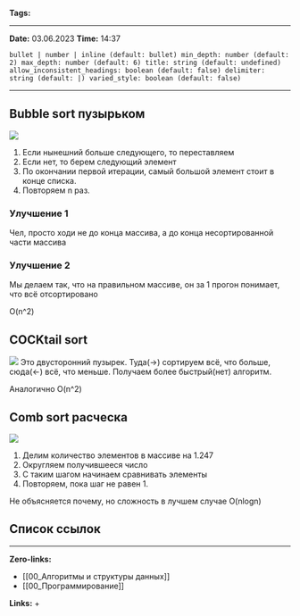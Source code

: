 **Tags:** 
____
**Date:** 03.06.2023
**Time:** 14:37
```toc style:
bullet | number | inline (default: bullet) min_depth: number (default: 2) max_depth: number (default: 6) title: string (default: undefined) allow_inconsistent_headings: boolean (default: false) delimiter: string (default: |) varied_style: boolean (default: false)
```
____
## Bubble sort пузырьком
![](https://www.youtube.com/watch?v=xli_FI7CuzA&t=47s)

1. Если нынешний больше следующего, то переставляем
2. Если нет, то берем следующий элемент
3. По окончании первой итерации, самый большой элемент стоит в конце списка. 
4. Повторяем n раз. 

### Улучшение 1
Чел, просто ходи не до конца массива, а до конца несортированной части массива
### Улучшение 2
Мы делаем так, что на правильном массиве, он за 1 прогон понимает, что всё отсортировано

O(n^2)

## COCKtail sort 
![](https://www.youtube.com/watch?v=vFvqBH6YTYU)
Это двусторонний пузырек. Туда(->) сортируем всё, что больше, сюда(<-) всё, что меньше. Получаем более быстрый(нет) алгоритм.

Аналогично O(n^2)

## Comb sort расческа
![](https://www.youtube.com/watch?v=ob49RukGnAw)
1. Делим количество элементов в массиве на 1.247
2. Округляем получившееся число
3. С таким шагом начинаем сравнивать элементы
4. Повторяем, пока шаг не равен 1. 

Не объясняется почему, но сложность в лучшем случае O(nlogn)

## Список ссылок
____
**Zero-links:**
+ [[00_Алгоритмы и структуры данных]]
+ [[00_Программирование]]

**Links:**
+ 